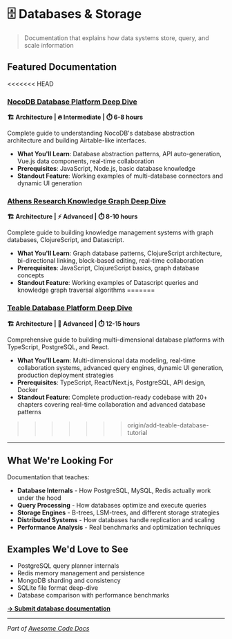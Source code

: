 # 🗄️ Databases & Storage

> Documentation that explains how data systems store, query, and scale information

## Featured Documentation

<<<<<<< HEAD
### [NocoDB Database Platform Deep Dive](../tutorials/nocodb-database-platform/)
**🏗️ Architecture | 🔥 Intermediate | ⏱️ 6-8 hours**

Complete guide to understanding NocoDB's database abstraction architecture and building Airtable-like interfaces.

- **What You'll Learn**: Database abstraction patterns, API auto-generation, Vue.js data components, real-time collaboration
- **Prerequisites**: JavaScript, Node.js, basic database knowledge  
- **Standout Feature**: Working examples of multi-database connectors and dynamic UI generation

### [Athens Research Knowledge Graph Deep Dive](../tutorials/athens-research-knowledge-graph/)
**🏗️ Architecture | ⚡ Advanced | ⏱️ 8-10 hours**

Complete guide to building knowledge management systems with graph databases, ClojureScript, and Datascript.

- **What You'll Learn**: Graph database patterns, ClojureScript architecture, bi-directional linking, block-based editing, real-time collaboration
- **Prerequisites**: JavaScript, ClojureScript basics, graph database concepts
- **Standout Feature**: Working examples of Datascript queries and knowledge graph traversal algorithms
=======
### [Teable Database Platform Deep Dive](../tutorials/teable-database-platform/)
**🏗️ Architecture | 🚀 Advanced | ⏱️ 12-15 hours**

Comprehensive guide to building multi-dimensional database platforms with TypeScript, PostgreSQL, and React.

- **What You'll Learn**: Multi-dimensional data modeling, real-time collaboration systems, advanced query engines, dynamic UI generation, production deployment strategies
- **Prerequisites**: TypeScript, React/Next.js, PostgreSQL, API design, Docker
- **Standout Feature**: Complete production-ready codebase with 20+ chapters covering real-time collaboration and advanced database patterns
>>>>>>> origin/add-teable-database-tutorial

---

## What We're Looking For

Documentation that teaches:
- **Database Internals** - How PostgreSQL, MySQL, Redis actually work under the hood  
- **Query Processing** - How databases optimize and execute queries
- **Storage Engines** - B-trees, LSM-trees, and different storage strategies
- **Distributed Systems** - How databases handle replication and scaling
- **Performance Analysis** - Real benchmarks and optimization techniques

## Examples We'd Love to See

- PostgreSQL query planner internals
- Redis memory management and persistence
- MongoDB sharding and consistency  
- SQLite file format deep-dive
- Database comparison with performance benchmarks

**[→ Submit database documentation](https://github.com/johnxie/awesome-code-docs/issues/new?template=new-entry.md)**

---

*Part of [Awesome Code Docs](../README.md)*